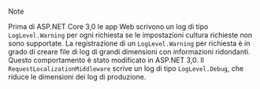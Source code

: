 > [!NOTE]
> Prima di ASP.NET Core 3,0 le app Web scrivono un log di tipo `LogLevel.Warning` per ogni richiesta se le impostazioni cultura richieste non sono supportate. La registrazione di un `LogLevel.Warning` per richiesta è in grado di creare file di log di grandi dimensioni con informazioni ridondanti. Questo comportamento è stato modificato in ASP.NET 3,0. Il `RequestLocalizationMiddleware` scrive un log di tipo `LogLevel.Debug`, che riduce le dimensioni dei log di produzione.